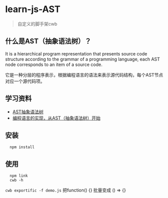 # learn-js-AST

> 自定义的脚手架cwb

## 什么是AST（抽象语法树）？

It is a hierarchical program representation that presents source code structure according to the grammar of a programming language, each AST node corresponds to an item of a source code.

它是一种分层的程序表示，根据编程语言的语法来表示源代码结构，每个AST节点对应一个源代码项。

## 学习资料

- [AST抽象语法树](https://segmentfault.com/a/1190000016231512?utm_source=tag-newest#articleHeader0)
- [编程语言的实现，从AST（抽象语法树）开始](https://baijiahao.baidu.com/s?id=1626159656211187310&wfr=spider&for=pc)

## 安装

```
  npm install
```

## 使用

```
  npm link
  cwb -h
```

``` cwb exportific -f demo.js ``` 把function() {} 批量变成 () => {}
